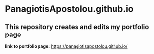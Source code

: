 # PanagiotisApostolou.github.io
## This repository creates and edits my portfolio page
**link to portfolio page:** https://panagiotisapostolou.github.io/
